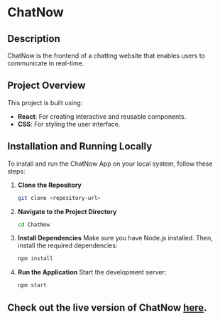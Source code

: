 # ChatNow

## Description
ChatNow is the frontend of a chatting website that enables users to communicate in real-time.

## Project Overview
This project is built using:
- **React**: For creating interactive and reusable components.
- **CSS**: For styling the user interface.

## Installation and Running Locally
To install and run the ChatNow App on your local system, follow these steps:

1. **Clone the Repository**
   ```bash
   git clone <repository-url>
2. **Navigate to the Project Directory**
   ```bash
   cd ChatNow
3. **Install Dependencies**
   Make sure you have Node.js installed. Then, install the required dependencies:
   ```bash
   npm install
4. **Run the Application**
   Start the development server:
   ```bash
   npm start

## Check out the live version of ChatNow [here](https://chatnow-959enj5ke-ayushis-projects-ba4757d1.vercel.app/).
